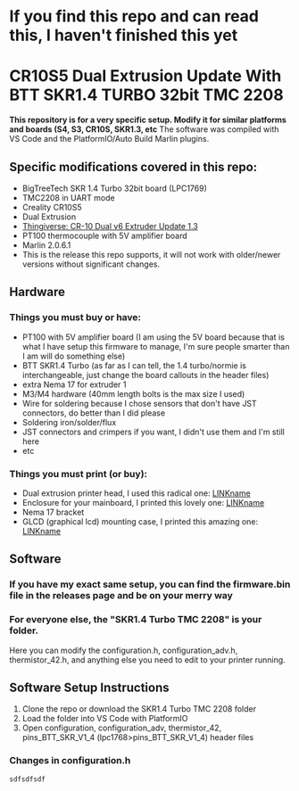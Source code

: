 # If you find this repo and can read this, I haven't finished this yet 
# CR10S5 Dual Extrusion Update With BTT SKR1.4 TURBO 32bit TMC 2208

**This repository is for a very specific setup. Modify it for similar platforms and boards (S4, S3, CR10S, SKR1.3, etc**
The software was compiled with VS Code and the PlatformIO/Auto Build Marlin plugins.

## Specific modifications covered in this repo:
* BigTreeTech SKR 1.4 Turbo 32bit board (LPC1769)
 * TMC2208 in UART mode
* Creality CR10S5
* Dual Extrusion
 * [Thingiverse: CR-10 Dual v6 Extruder Update 1.3](https://www.thingiverse.com/thing:2777673)
* PT100 thermocouple with 5V amplifier board
* Marlin 2.0.6.1
 * This is the release this repo supports, it will not work with older/newer versions without significant changes.

## Hardware
### Things you must buy or have:
* PT100 with 5V amplifier board (I am using the 5V board because that is what I have setup this firmware to manage, I'm sure people smarter than I am will do something else)
* BTT SKR1.4 Turbo (as far as I can tell, the 1.4 turbo/normie is interchangeable, just change the board callouts in the header files)
* extra Nema 17 for extruder 1
* M3/M4 hardware (40mm length bolts is the max size I used)
* Wire for soldering because I chose sensors that don't have JST connectors, do better than I did please
* Soldering iron/solder/flux
* JST connectors and crimpers if you want, I didn't use them and I'm still here
* etc

### Things you must print (or buy):
* Dual extrusion printer head, I used this radical one: [LINKname](link)
* Enclosure for your mainboard, I printed this lovely one: [LINKname](link)
* Nema 17 bracket
* GLCD (graphical lcd) mounting case, I printed this amazing one: [LINKname](link)

## Software
### If you have my exact same setup, you can find the firmware.bin file in the releases page and be on your merry way

### For everyone else, the "SKR1.4 Turbo TMC 2208" is your folder.
Here you can modify the configuration.h, configuration_adv.h, thermistor_42.h, and anything else you need to edit to your printer running. 

## Software Setup Instructions

1. Clone the repo or download the SKR1.4 Turbo TMC 2208 folder
2. Load the folder into VS Code with PlatformIO
3. Open configuration, configuration_adv, thermistor_42, pins_BTT_SKR_V1_4 (lpc1768>pins_BTT_SKR_V1_4) header files

### Changes in configuration.h
`sdfsdfsdf`
